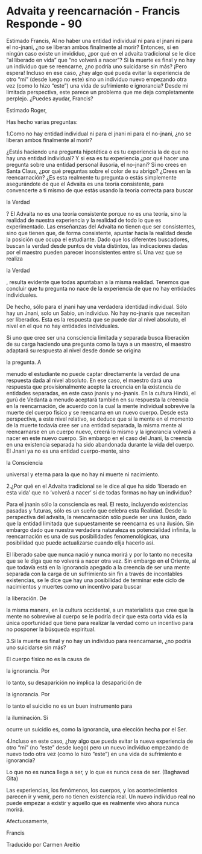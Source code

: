 # Advaita y reencarnación - Francis Responde - 90

Estimado Francis, Al no haber una entidad individual ni para el jnani ni para el no-jnani, ¿no se liberan ambos finalmente al morir? Entonces, si en ningún caso existe un invididuo, ¿por qué en el advaita tradicional se le dice “al liberado en vida” que “no volverá a nacer”? Si la muerte es final y no hay un individuo que se reencarne, ¿no podría uno suicidarse sin más? ¡Pero espera! Incluso en ese caso, ¿hay algo qué pueda evitar la experiencia de otro “mi” (desde luego no este) sino un individuo nuevo empezando otra vez (como lo hizo “este”) una vida de sufrimiento e ignorancia? Desde mi limitada perspectiva, este parece un problema que me deja completamente perplejo. ¿Puedes ayudar, Francis?

Estimado Roger,

Has hecho varias preguntas:

1.Como no hay entidad individual ni para el jnani ni para el no-jnani, ¿no se liberan ambos finalmente al morir?

¿Estás haciendo una pregunta hipotética o es tu experiencia la de que no hay una entidad individual? Y si esa es tu experiencia ¿por qué hacer una pregunta sobre una entidad personal ilusoria, el no-jnani? Si no crees en Santa Claus, ¿por qué preguntas sobre el color de su abrigo? ¿Crees en la reencarnación? ¿Es esta realmente tu pregunta o estás simplemente asegurándote de que el Advaita es una teoría consistente, para convencerte a ti mismo de que estás usando la teoría correcta para buscar

la Verdad

? El Advaita no es una teoría consistente porque no es una teoría, sino la realidad de nuestra experiencia y la realidad de todo lo que es experimentado. Las enseñanzas del Advaita no tienen que ser consistentes, sino que tienen que, de forma consistente, apuntar hacia la realidad desde la posición que ocupa el estudiante. Dado que los diferentes buscadores, buscan la verdad desde puntos de vista distintos, las indicaciones dadas por el maestro pueden parecer inconsistentes entre sí. Una vez que se realiza

la Verdad

, resulta evidente que todas apuntaban a la misma realidad. Tenemos que concluir que tu pregunta no nace de la experiencia de que no hay entidades individuales.

De hecho, sólo para el jnani hay una verdadera identidad individual. Sólo hay un Jnani, solo un Sabio, un individuo. No hay no-jnanis que necesitan ser liberados. Esta es la respuesta que se puede dar al nivel absoluto, el nivel en el que no hay entidades individuales.

Si uno que cree ser una consciencia limitada y separada busca liberación de su carga haciendo una pregunta como la tuya a un maestro, el maestro adaptará su respuesta al nivel desde donde se origina

la pregunta. A

menudo el estudiante no puede captar directamente la verdad de una respuesta dada al nivel absoluto. En ese caso, el maestro dará una respuesta que provisionalmente acepte la creencia en la existencia de entidades separadas, en este caso jnanis y no-jnanis. En la cultura Hindú, el gurú de Vedanta a menudo aceptará también en su respuesta la creencia en la reencarnación, de acuerdo con la cual la mente individual sobrevive la muerte del cuerpo físico y se reencarna en un nuevo cuerpo. Desde esta perspectiva, a este nivel relativo, se deduce que si la mente en el momento de la muerte todavía cree ser una entidad separada, la misma mente al reencarnarse en un cuerpo nuevo, creerá lo mismo y la ignorancia volverá a nacer en este nuevo cuerpo. Sin embargo en el caso del Jnani, la creencia en una existencia separada ha sido abandonada durante la vida del cuerpo. El Jnani ya no es una entidad cuerpo-mente, sino

la Consciencia

universal y eterna para la que no hay ni muerte ni nacimiento.

2.¿Por qué en el Advaita tradicional se le dice al que ha sido ‘liberado en esta vida’ que no ‘volverá a nacer’ si de todas formas no hay un individuo?

Para el jnanin sólo la consciencia es real. El resto, incluyendo existencias pasadas y futuras, sólo es un sueño que celebra esta Realidad. Desde la perspectiva del advaita, la reencarnación sólo puede ser una ilusión, dado que la entidad limitada que supuestamente se reencarna es una ilusión. Sin embargo dado que nuestra verdadera naturaleza es potencialidad infinita, la reencarnación es una de sus posibilidades fenomenológicas, una posibilidad que puede actualizarse cuando elija hacerlo así.

El liberado sabe que nunca nació y nunca morirá y por lo tanto no necesita que se le diga que no volverá a nacer otra vez. Sin embargo en el Oriente, al que todavía está en la ignorancia apegado a la creencia de ser una mente separada con la carga de un sufrimiento sin fin a través de incontables existencias, se le dice que hay una posibilidad de terminar este ciclo de nacimientos y muertes como un incentivo para buscar

la liberación. De

la misma manera, en la cultura occidental, a un materialista que cree que la mente no sobrevive al cuerpo se le podría decir que esta corta vida es la única oportunidad que tiene para realizar la verdad como un incentivo para no posponer la búsqueda espiritual.

3.Si la muerte es final y no hay un individuo para reencarnarse, ¿no podría uno suicidarse sin más?

El cuerpo físico no es la causa de

la ignorancia. Por

lo tanto, su desaparición no implica la desaparición de

la ignorancia. Por

lo tanto el suicidio no es un buen instrumento para

la iluminación. Si

ocurre un suicidio es, como la ignorancia, una elección hecha por el Ser.

4.Incluso en este caso, ¿hay algo que pueda evitar la nueva experiencia de otro “mi” (no “este” desde luego) pero un nuevo individuo empezando de nuevo todo otra vez (como lo hizo “este”) en una vida de sufrimiento e ignorancia?

Lo que no es nunca llega a ser, y lo que es nunca cesa de ser. (Baghavad Gita)

Las experiencias, los fenómenos, los cuerpos, y los acontecimientos parecen ir y venir, pero no tienen existencia real. Un nuevo individuo real no puede empezar a existir y aquello que es realmente vivo ahora nunca morirá.

Afectuosamente,

Francis

Traducido por Carmen Areitio


